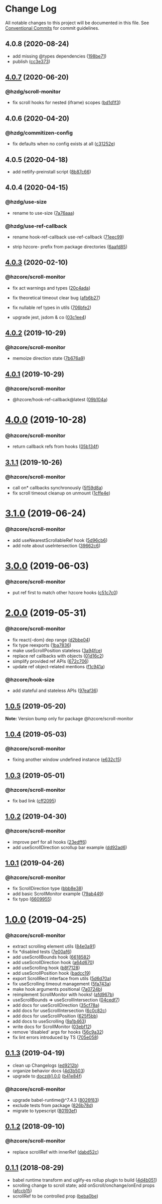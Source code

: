 # Change Log

All notable changes to this project will be documented in this file.
See [Conventional Commits](https://conventionalcommits.org) for commit guidelines.

## 4.0.8 (2020-08-24)


* add missing @types dependencies ([198be71](https://github.com/hzdg/hz-core/commit/198be71))
* publish ([cc3e373](https://github.com/hzdg/hz-core/commit/cc3e373))


## [4.0.7](https://github.com/hzdg/hz-core/compare/@hzdg/scroll-monitor@4.0.6...@hzdg/scroll-monitor@4.0.7) (2020-06-20)


### @hzdg/scroll-monitor

* fix scroll hooks for nested (iframe) scopes ([bd1d1f3](https://github.com/hzdg/hz-core/commit/bd1d1f3))


## 4.0.6 (2020-04-20)


### @hzdg/commitizen-config

* fix defaults when no config exists at all ([c31252e](https://github.com/hzdg/hz-core/commit/c31252e))


## 4.0.5 (2020-04-18)


* add netlify-preinstall script ([8b87c66](https://github.com/hzdg/hz-core/commit/8b87c66))


## 4.0.4 (2020-04-15)


### @hzdg/use-size

* rename to use-size ([7a76aaa](https://github.com/hzdg/hz-core/commit/7a76aaa))

### @hzdg/use-ref-callback

* rename hook-ref-callback use-ref-callback ([71eec99](https://github.com/hzdg/hz-core/commit/71eec99))

* strip hzcore- prefix from package directories ([6aafd85](https://github.com/hzdg/hz-core/commit/6aafd85))


## [4.0.3](https://github.com/hzdg/hz-core/compare/@hzcore/scroll-monitor@4.0.2...@hzcore/scroll-monitor@4.0.3) (2020-02-10)


### @hzcore/scroll-monitor

* fix act warnings and types ([20c4ada](https://github.com/hzdg/hz-core/commit/20c4ada))
* fix theoretical timeout clear bug ([afb6b27](https://github.com/hzdg/hz-core/commit/afb6b27))
* fix nullable ref types in utils ([706bfe2](https://github.com/hzdg/hz-core/commit/706bfe2))

* upgrade jest, jsdom & co ([03c1ee4](https://github.com/hzdg/hz-core/commit/03c1ee4))


## [4.0.2](https://github.com/hzdg/hz-core/compare/@hzcore/scroll-monitor@4.0.1...@hzcore/scroll-monitor@4.0.2) (2019-10-29)


### @hzcore/scroll-monitor

* memoize direction state ([7b676a9](https://github.com/hzdg/hz-core/commit/7b676a9))


## [4.0.1](https://github.com/hzdg/hz-core/compare/@hzcore/scroll-monitor@4.0.0...@hzcore/scroll-monitor@4.0.1) (2019-10-29)


### @hzcore/scroll-monitor

* @hzcore/hook-ref-callback@latest ([09b104a](https://github.com/hzdg/hz-core/commit/09b104a))


# [4.0.0](https://github.com/hzdg/hz-core/compare/@hzcore/scroll-monitor@3.1.1...@hzcore/scroll-monitor@4.0.0) (2019-10-28)


### @hzcore/scroll-monitor

* return callback refs from hooks ([05b134f](https://github.com/hzdg/hz-core/commit/05b134f))


## [3.1.1](https://github.com/hzdg/hz-core/compare/@hzcore/scroll-monitor@3.1.0...@hzcore/scroll-monitor@3.1.1) (2019-10-26)


### @hzcore/scroll-monitor

* call on* callbacks synchronously ([5f59d8a](https://github.com/hzdg/hz-core/commit/5f59d8a))
* fix scroll timeout cleanup on unmount ([1cffe4e](https://github.com/hzdg/hz-core/commit/1cffe4e))


# [3.1.0](https://github.com/hzdg/hz-core/compare/@hzcore/scroll-monitor@3.0.0...@hzcore/scroll-monitor@3.1.0) (2019-06-24)


### @hzcore/scroll-monitor

* add useNearestScrollableRef hook ([5d96cb6](https://github.com/hzdg/hz-core/commit/5d96cb6))
* add note about useIntersection ([39662c6](https://github.com/hzdg/hz-core/commit/39662c6))


# [3.0.0](https://github.com/hzdg/hz-core/compare/@hzcore/scroll-monitor@2.0.0...@hzcore/scroll-monitor@3.0.0) (2019-06-03)


### @hzcore/scroll-monitor

* put ref first to match other hzcore hooks ([c51c7c0](https://github.com/hzdg/hz-core/commit/c51c7c0))


# [2.0.0](https://github.com/hzdg/hz-core/compare/@hzcore/scroll-monitor@1.0.5...@hzcore/scroll-monitor@2.0.0) (2019-05-31)


### @hzcore/scroll-monitor

* fix react{-dom} dep range ([d2bbe04](https://github.com/hzdg/hz-core/commit/d2bbe04))
* fix type reexports ([1ba7836](https://github.com/hzdg/hz-core/commit/1ba7836))
* make useScrollPosition stateless ([3a94fce](https://github.com/hzdg/hz-core/commit/3a94fce))
* replace ref callbacks with objects ([01d16c2](https://github.com/hzdg/hz-core/commit/01d16c2))
* simplify provided ref APIs ([672c706](https://github.com/hzdg/hz-core/commit/672c706))
* update ref object-related mentions ([f1c941a](https://github.com/hzdg/hz-core/commit/f1c941a))

### @hzcore/hook-size

* add stateful and stateless APIs ([97eaf36](https://github.com/hzdg/hz-core/commit/97eaf36))


## [1.0.5](https://github.com/hzdg/hz-core/compare/@hzcore/scroll-monitor@1.0.4...@hzcore/scroll-monitor@1.0.5) (2019-05-20)

**Note:** Version bump only for package @hzcore/scroll-monitor





## [1.0.4](https://github.com/hzdg/hz-core/compare/@hzcore/scroll-monitor@1.0.3...@hzcore/scroll-monitor@1.0.4) (2019-05-03)


### @hzcore/scroll-monitor

* fixing another window undefined instance ([e632c15](https://github.com/hzdg/hz-core/commit/e632c15))


## [1.0.3](https://github.com/hzdg/hz-core/compare/@hzcore/scroll-monitor@1.0.2...@hzcore/scroll-monitor@1.0.3) (2019-05-01)


### @hzcore/scroll-monitor

* fix bad link ([cff2095](https://github.com/hzdg/hz-core/commit/cff2095))


## [1.0.2](https://github.com/hzdg/hz-core/compare/@hzcore/scroll-monitor@1.0.1...@hzcore/scroll-monitor@1.0.2) (2019-04-30)


### @hzcore/scroll-monitor

* improve perf for all hooks ([23edff6](https://github.com/hzdg/hz-core/commit/23edff6))
* add useScrollDirection scrollup bar example ([dd92ad6](https://github.com/hzdg/hz-core/commit/dd92ad6))


## [1.0.1](https://github.com/hzdg/hz-core/compare/@hzcore/scroll-monitor@1.0.0...@hzcore/scroll-monitor@1.0.1) (2019-04-26)


### @hzcore/scroll-monitor

* fix ScrollDirection type ([bbb8e38](https://github.com/hzdg/hz-core/commit/bbb8e38))
* add basic ScrollMonitor example ([79ab449](https://github.com/hzdg/hz-core/commit/79ab449))
* fix typo ([6609955](https://github.com/hzdg/hz-core/commit/6609955))


# [1.0.0](https://github.com/hzdg/hz-core/compare/@hzcore/scroll-monitor@0.1.3...@hzcore/scroll-monitor@1.0.0) (2019-04-25)


### @hzcore/scroll-monitor

* extract scrolling element utils ([84e0a91](https://github.com/hzdg/hz-core/commit/84e0a91))
* fix *disabled tests ([7e00af6](https://github.com/hzdg/hz-core/commit/7e00af6))
* add useScrollBounds hook ([6618582](https://github.com/hzdg/hz-core/commit/6618582))
* add useScrollDirection hook ([a64d670](https://github.com/hzdg/hz-core/commit/a64d670))
* add useScrolling hook ([b8f7128](https://github.com/hzdg/hz-core/commit/b8f7128))
* add useScrollPosition hook ([badcc19](https://github.com/hzdg/hz-core/commit/badcc19))
* export ScrollRect interface from utils ([5d6d70a](https://github.com/hzdg/hz-core/commit/5d6d70a))
* fix useScrolling timeout management ([5fa743a](https://github.com/hzdg/hz-core/commit/5fa743a))
* make hook arguments positional ([7a0724b](https://github.com/hzdg/hz-core/commit/7a0724b))
* reimplement ScrollMonitor with hooks! ([afd967b](https://github.com/hzdg/hz-core/commit/afd967b))
* useScrollBounds => useScrollIntersection ([04cedf7](https://github.com/hzdg/hz-core/commit/04cedf7))
* add docs for useScrollDirection ([35cf78a](https://github.com/hzdg/hz-core/commit/35cf78a))
* add docs for useScrollIntersection ([6c0c82c](https://github.com/hzdg/hz-core/commit/6c0c82c))
* add docs for useScrollPosition ([625f5bb](https://github.com/hzdg/hz-core/commit/625f5bb))
* add docs to useScrolling ([9a1b463](https://github.com/hzdg/hz-core/commit/9a1b463))
* write docs for ScrollMonitor ([03ebf12](https://github.com/hzdg/hz-core/commit/03ebf12))
* remove 'disabled' args for hooks ([56c9a32](https://github.com/hzdg/hz-core/commit/56c9a32))
* fix lint errors introduced by TS ([705e058](https://github.com/hzdg/hz-core/commit/705e058))


## [0.1.3](https://github.com/hzdg/hz-core/compare/@hzcore/scroll-monitor@0.1.2...@hzcore/scroll-monitor@0.1.3) (2019-04-19)


* clean up Changelogs ([ed9212b](https://github.com/hzdg/hz-core/commit/ed9212b))
* organize behavior docs ([4d3b503](https://github.com/hzdg/hz-core/commit/4d3b503))
* upgrade to docz@1.0.0 ([b41e84f](https://github.com/hzdg/hz-core/commit/b41e84f))

### @hzcore/scroll-monitor

* upgrade babel-runtime@^7.4.3 ([8026f83](https://github.com/hzdg/hz-core/commit/8026f83))
* exclude tests from package ([826b78d](https://github.com/hzdg/hz-core/commit/826b78d))
* migrate to typescript ([80193ef](https://github.com/hzdg/hz-core/commit/80193ef))


## [0.1.2](https://github.com/hzdg/hz-core/compare/@hzcore/scroll-monitor@0.1.1...@hzcore/scroll-monitor@0.1.2) (2018-09-10)


### @hzcore/scroll-monitor

* replace scrollRef with innerRef ([dabd52c](https://github.com/hzdg/hz-core/commit/dabd52c))


## [0.1.1](https://github.com/hzdg/hz-core/compare/@hzcore/scroll-monitor@0.1.0...@hzcore/scroll-monitor@0.1.1) (2018-08-29)


* babel runtime transform and uglify-es rollup plugin to build ([4d4b051](https://github.com/hzdg/hz-core/commit/4d4b051))
* scrolling change to scroll state; add onScroll/onchange/onEnd props ([afccb15](https://github.com/hzdg/hz-core/commit/afccb15))
* scrollRef to be controlled prop ([beba0be](https://github.com/hzdg/hz-core/commit/beba0be))
